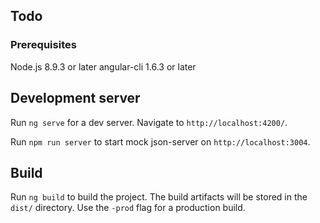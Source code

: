 ## Todo

### Prerequisites
Node.js 8.9.3 or later
angular-cli 1.6.3 or later

## Development server

Run `ng serve` for a dev server. Navigate to `http://localhost:4200/`.       

Run `npm run server` to start mock json-server on `http://localhost:3004`.     

## Build

Run `ng build` to build the project. The build artifacts will be stored in the `dist/` directory. Use the `-prod` flag for a production build.

